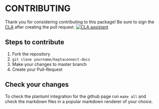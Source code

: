 # CONTRIBUTING

Thank you for considering contributing to this package! Be sure to sign the [CLA](./CLA.md) after creating the pull request. [![CLA assistant](https://cla-assistant.io/readme/badge/HEPTACOM/heptaconnect-docs)](https://cla-assistant.io/HEPTACOM/heptaconnect-docs)


## Steps to contribute

1. Fork the repository
2. `git clone yourname/heptaconnect-docs`
3. Make your changes to master branch
5. Create your Pull-Request


## Check your changes

To check the plantuml integration for the github page run `make all` and check the markdown files in a popular markdown renderer of your choice.

